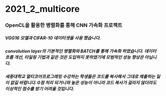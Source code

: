 # 2021_2_multicore
### OpenCL을 활용한 병렬화를 통해 CNN 가속화 프로젝트
##### VGG16 모델과 CIFAR-10 데이터셋을 사용 했습니다.
##### convolution layer의 기본적인 병렬화와 BATCH를 통해 가속화 하였습니다. 데이터 흐름 개선, 타일링 기법과 같은 것은 도입하지 못하였기에 모범적인 성능 향상은 아닙니다.
##### *__세종대학교 멀티코어프로그래밍 수강하는 학생들은 코드를 복사해서 그대로 제출하는 일이 없길 바랍니다. 0점 처리 되거니와 높은 성능이 아니라 코드 복사가 걸리지 않더라도 이상적인 점수를 받기 어려울 것입니다.__*
